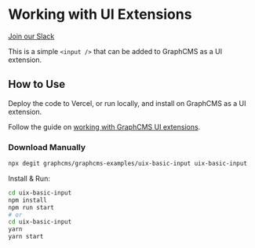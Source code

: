 # Working with UI Extensions

[Join our Slack](https://slack.graphcms.com)

This is a simple `<input />` that can be added to GraphCMS as a UI extension.

## How to Use

Deploy the code to Vercel, or run locally, and install on GraphCMS as a UI extension.

Follow the guide on [working with GraphCMS UI extensions](https://graphcms.com/guides/working-with-ui-extensions).

### Download Manually

```bash
npx degit graphcms/graphcms-examples/uix-basic-input uix-basic-input
```

Install & Run:

```bash
cd uix-basic-input
npm install
npm run start
# or
cd uix-basic-input
yarn
yarn start
```
